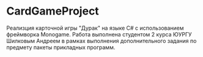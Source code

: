 # CardGameProject
Реализция карточной игры "Дурак" на языке C# с использованием фреймворка Monogame. Работа выполнена студентом 2 курса ЮУРГУ Шилковым 
Андреем в рамках выполнения дополнительного задания по предмету пакеты прикладных программ.
